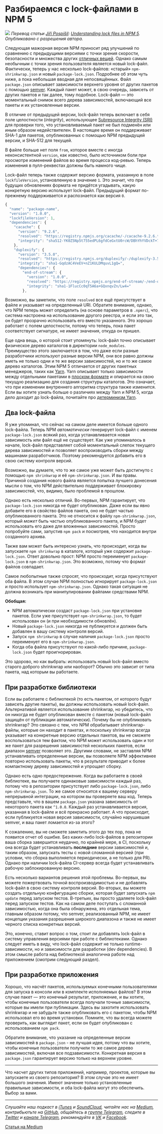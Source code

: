 # Разбираемся с lock-файлами в NPM 5
![](https://cdn-images-1.medium.com/max/1600/1*Ol_Cbq4xAJLwHgZKgJFbZQ.png)
*Перевод статьи [Jiří Pospíšil](http://jpospisil.com/): [Understanding lock files in NPM 5](http://jpospisil.com/2017/06/02/understanding-lock-files-in-npm-5.html). Опубликовано с разрешения автора.*

Следующая мажорная версия NPM приносит ряд улучшений по сравнению с предыдущими версиями с точки зрения скорости, безопасности и множества других [отличных вещей](https://medium.com/devschacht/npm-5-is-now-npm-latest-9ef037c9f5f5). Однако самым необычным с точки зрения пользователя является новый lock-файл. Фактически, теперь у нас несколько lock-файлов: «старый» `npm-shrinkwrap.json` и новый `package-lock.json`. Подробнее об этом чуть ниже, а пока небольшая вводная для непосвящённых. Файл `package.json` описывает зависимости верхнего уровня от других пакетов с помощью [semver](http://semver.org/). Каждый пакет может, в свою очередь, зависеть от других пакетов и так далее, тому подобное. Lock-файл — это моментальный снимок всего дерева зависимостей, включающий все пакеты и их установленные версии.

В отличие от предыдущей версии, lock-файл теперь включает в себя поле целостности (*integrity*), использующее [Subresource Integrity (SRI)](https://w3c.github.io/webappsec-subresource-integrity/) для проверки того, что установливаемый пакет не был подменён или иным образом недействителен. В настоящее время он поддерживает SHA-1 для пакетов, опубликованных с помощью NPM предыдущей версии, и SHA-512 для текущей.

В файле больше нет поля `from`, которое вместе с иногда неконсистентной `version`, как известно, было источником боли при просмотре изменений файлов во время процесса код-ревью. Теперь изменения в пулл-реквестах должны быть намного чище.

Lock-файл теперь также содержит версию формата, указанную в поле `lockfileVersion`, установленную в значение `1`. Это значит, что при будущих обновлениях формата не придётся угадывать, какую конкретную версию использует lock-файл. Предыдущий формат по-прежнему поддерживается и распознается как версия `0`.

```javascript
{
  "name": "package-name",
  "version": "1.0.0",
  "lockfileVersion": 1,
  "dependencies": {
    "cacache": {
      "version": "9.2.6",
      "resolved": "https://registry.npmjs.org/cacache/-/cacache-9.2.6.tgz",
      "integrity": "sha512-YK0Z5Np5t755edPL6gfdCeGxtU0rcW/DBhYhYVDckT+7AFkCCtedf2zru5NRbBLFk6e7Agi/RaqTOAfiaipUfg=="
    },
    "duplexify": {
      "version": "3.5.0",
      "resolved": "https://registry.npmjs.org/duplexify/-/duplexify-3.5.0.tgz",
      "integrity": "sha1-GqdzAC4VeEV+nZ1KULDMquvL1gQ=",
      "dependencies": {
        "end-of-stream": {
          "version": "1.0.0",
          "resolved": "https://registry.npmjs.org/end-of-stream/-/end-of-stream-1.0.0.tgz",
          "integrity": "sha1-1FlucCc0qT5A6a+GQxnqvZn/Lw4="
        },
```

Возможно, вы заметили, что поле `resolved` все ещё присутствует в файле и указывает на определенный URI. Обратите внимание, однако, что NPM теперь может определить (на основе параметров в `.npmrc`), что система настроена на использование другого реестра, и если это так, он будет прозрачно использовать его вместо указанного. Это хорошо работает с полем целостности, потому что теперь, пока пакет соответствует сигнатуре, не имеет значения, откуда он пришел.

Еще одна вещь, о которой стоит упомянуть: lock-файл точно описывает физическое дерево каталогов в директории `node_modules`. Преимущество этого заключается в том, что даже если разные разработчики используют разные версии NPM, они все равно должны иметь не только одни и те же версии зависимостей, но и то же самое дерево каталогов. Этим NPM 5 отличается от других пакетных менеджеров, таких как [Yarn](https://yarnpkg.com/en/). Yarn описывает только зависимости между отдельными пакетами в [плоском формате](https://github.com/yarnpkg/yarn/blob/46750b2bebd487fb2d2011b9c4b7646ec6e2d8a3/yarn.lock) и опирается на свою текущую реализацию для создания структуры каталогов. Это означает, что при изменении внутреннего алгоритма структура также изменится. Если вы хотите узнать больше о различиях между Yarn и NPM 5, когда дело доходит до lock-файла, почитайте про [детерминизм Yarn](https://yarnpkg.com/blog/2017/05/31/determinism/).

## Два lock-файла
Я уже упоминал, что сейчас на самом деле имеется больше одного lock-файла. Теперь NPM *автоматически* генерирует lock-файл с именем `package-lock.json` всякий раз, когда устанавливается новая зависимость или файл ещё не существует. Как уже упоминалось в начале, lock-файл представляет собой моментальный слепок текущего дерева зависимостей и позволяет воспроизводить сборки между машинами разработчиков. Поэтому рекомендуется добавить его в свою систему контроля версий.

Возможно, вы думаете, что то же самое уже может быть достигнуто с помощью `npm shrinkwrap` и её `npm-shrinkwrap.json`. И вы правы. Причиной создания нового файла является попытка лучшего донесения мысли о том, что NPM действительно поддерживает блокировку зависимостей, что, видимо, было проблемой в прошлом.

Однако есть несколько отличий. Во-первых, NPM гарантирует, что `package-lock.json` никогда не будет опубликован. Даже если вы явно добавите его в свойство файлов пакета, оно не будет частью опубликованного пакета. Это не относится к файлу `npm-shrinkwrap.json`, который *может* быть частью опубликованного пакета, и NPM будет использовать его даже для вложенных зависимостей. Просто попробуйте сами, запустив `npm pack` и посмотрев, что находится внутри созданного архива.

Также вам может быть интересно узнать, что происходит, когда вы запускаете `npm shrinkwrap` в каталоге, который уже содержит `package-lock.json`. Ответ довольно прост: NPM просто переименует `package-lock.json` в `npm-shrinkwrap.json`. Это возможно, потому что формат файлов совпадает.

Самое любопытные также спросят, что происходит, когда присутствуют оба файла. В этом случае NPM полностью игнорирует `package-lock.json` и просто использует `npm-shrinkwrap.json`. Однако такая ситуация не должна возникать при манипулировании файлами средствами NPM.

**Обобщая:**
* NPM автоматически создаст `package-lock.json` при установке пакетов. Если уже присутствует `npm-shrinkwrap.json`, то будет использован он (и при необходимости обновлён).
* Новый `package-lock.json` никогда не публикуется и должен быть добавлен в вашу систему контроля версий.
* Запуск `npm shrinkwrap` в случае наличия `package-lock.json` просто переименует его в `npm-shrinkwrap.json`.
* Когда оба файла присутствуют по какой-либо причине, `package-lock.json` будет проигнорирован.

Это здорово, но как выбрать: использовать новый lock-файл вместо старого доброго shrinkwrap или наоборот? Обычно это зависит от типа пакета, над которым вы работаете.

## При разработке библиотеки
Если вы работаете с библиотекой (то есть пакетом, от которого будут зависеть другие пакеты), вы должны использовать новый lock-файл. Альтернативой является использование shrinkwrap, но убедитесь, что он никогда не будет опубликован вместе с пакетом (новый lock-файл защищён от публикации автоматически). Почему бы не опубликовать shrinkwrap? Это связано с тем, что NPM обрабатывает shrinkwrap-файлы, которые он находит в пакетах, и поскольку shrinkwrap всегда указывает на конкретные версию отдельных пакетов, вы не сможете воспользоваться тем фактом, что NPM может использовать один и тот же пакет для разрешения зависимостей нескольких пакетов, если диапазон [semver](http://semver.org/) позволяет это. Другими словами, не заставляя NPM устанавливать определенные версии, вы позволяете NPM эффективнее повторно использовать пакеты, что в результате приводит к более компактному дереву зависимостей и упрощает сборку.

Однако есть одно предостережение. Когда вы работаете в своей библиотеке, вы получаете одинаковые зависимости каждый раз, потому что в репозитории присутствует либо `package-lock.json`, либо `npm-shrinkwrap.json`. То же самое относится к вашему серверу непрерывной интеграции, на котором вы проверяете ваш код. Теперь представьте, что в вашем `package.json` указана зависимость от некоторого пакета как `^1.0.0`. Каждый раз устанавливается версия, указанная в lock-файле и всё прекрасно работает. А что происходит, если публикуется новая версия зависимости, случайно нарушившая semver, и ваш пакет ломается из-за этого?

К сожалению, вы не сможете заметить этого до тех пор, пока не появится отчет об ошибке. Без каких-либо lock-файлов в репозитории ваша сборка завершится неудачно, по крайней мере, в CI, поскольку она всегда будет устанавливать **последние** версии зависимостей и, таким образом, запускать тесты с новой сломанной версией (при условии, что сборка выполняется периодически, а не только для PR). Однако при наличии lock-файла CI-сервер всегда будет устанавливать рабочую заблокированную версию.

Есть несколько вариантов решения этой проблемы. Во-первых, вы можете пожертвовать точной воспроизводимостью и не добавлять lock-файл в свою систему контроля версий. Во-вторых, вы можете создать отдельную конфигурацию сборки, которая будет запускать `npm update` перед запуском тестов. В-третьих, вы просто удаляете lock-файл перед запуском тестов. Как на самом деле поступать с сломанной зависимостью, когда она была обнаружена, это отдельная тема, главным образом потому, что semver, реализованный NPM, не имеет концепции указания разрешения широкого диапазона и также не имеет черного списка конкретных версий.

Это, конечно, ставит вопрос о том, стоит ли добавлять lock-файл в систему управления версиями при работе с библиотеками. Однако следует иметь в виду, что lock-файл содержит не только runtime-зависимости, но и зависимости для разработки (dev dependencies). В этом смысле работа над библиотекой аналогична работе над приложением (смотрим следующий раздел).

## При разработке приложения
Хорошо, что насчёт пакетов, используемых конечными пользователями для запуска в консоли или в комплекте исполняемых файлов? В этом случае пакет — это конечный результат, приложение, и вы хотите, чтобы конечные пользователи всегда получали точные зависимости, которые вы имели при публикации. Здесь вы захотите использовать shrinkwrap и не забудьте также опубликовать его с пакетом, чтобы NPM использовал его во время установки. Помните, что вы всегда можете проверить, как выглядит пакет, если он будет опубликован с использованием `npm pack`.

Обратите внимание, что указание на определенные версии зависимостей в `package.json` - не лучшая идея, потому что вы хотите, чтобы конечные пользователи получили то же самое дерево зависимостей, включая все подзависимости. Конкретная версия в `package.json` гарантирует версию только на верхнем уровне.

---
Что насчет других типов приложений, например, проектов, которые вы запускаете из своего репозитория? В этом случае это не имеет большого значения. Имеют значение только установленные правильные зависимости, и оба lock-файла могут это обеспечить. Выбор за вами.

---

*Слушайте наш подкаст в [iTunes](https://itunes.apple.com/ru/podcast/девшахта/id1226773343) и [SoundCloud](https://soundcloud.com/devschacht), читайте нас на [Medium](https://medium.com/devschacht), контрибьютьте на [GitHub](https://github.com/devSchacht), общайтесь в [группе Telegram](https://t.me/devSchacht), следите в [Twitter](https://twitter.com/DevSchacht) и [канале Telegram](https://t.me/devSchachtChannel), рекомендуйте в [VK](https://vk.com/devschacht) и [Facebook](https://www.facebook.com/devSchacht).*

[Статья на Medium](https://medium.com/devschacht/understanding-lock-files-in-npm-5-4bf615c6cd50)
